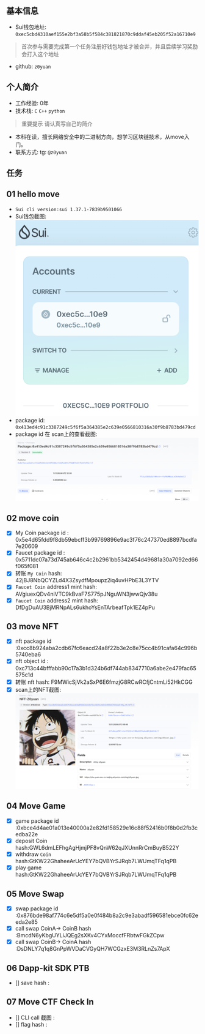 ## 基本信息
- Sui钱包地址: `0xec5cbd4310aef155e2bf3a58b5f584c381821870c9ddaf45eb205f52a16710e9`
> 首次参与需要完成第一个任务注册好钱包地址才被合并，并且后续学习奖励会打入这个地址
- github: `z0yuan`

## 个人简介
- 工作经验: 0年
- 技术栈: `C` `C++` `python`
> 重要提示 请认真写自己的简介
- 本科在读，擅长网络安全中的二进制方向，想学习区块链技术，从move入门。
- 联系方式: tg: `@z0yuan` 

## 任务

##   01 hello move  
- `Sui cli version:sui 1.37.1-7839b9501066`
- Sui钱包截图: ![wallet](./images/wallet.png)
- package id: `0x413ed4c91c3387249c5f6f5a364385e2c639e0566810316a30f9b8783bd479cd`
- package id 在 scan上的查看截图:![task1-packge](./images/task1-packge.png)

##   02 move coin
- [x] My Coin package id : 0x5e4d65fdd9f8db59ebcff3b99769896e9ac3f76c247370ed8897bcdfa7e20609
- [x] Faucet package id : 0x5711dc07a73d745ab646c4c2b2961bb5342454d49681a30a7092ed66f065f081
- [x] 转账 `My Coin` hash: 42jBJ8NbQCYZLd4X3ZsydfMpoupz2iq4uvHPbE3L3YTV
- [x] `Faucet Coin` address1 mint hash: AVgiuexQDv4niVTC9kBvaF7S775pJNguWN3jwwQjv38u
- [x] `Faucet Coin` address2 mint hash: DfDgDuAU3BjMRNpALs6ukhoYsEnTArbeafTpk1EZ4pPu

##   03 move NFT
- [x] nft package id :0xcc8b924aba2cdb67fc6eacd24a8f22b3e2c8e75cc4b91cafa64c996b5740eba6
- [x] nft object id : 0xc713c44bfffabb90c17a3b1d324b6df744ab8347710a6abe2e479fac65575c1d
- [x] 转账 nft  hash: F9MWicSjVk2aSxP6E6fmzjG8RCwRCfjCntmLi52HkCGG
- [x] scan上的NFT截图:![Scan截图](./images/nft.png)

##   04 Move Game
- [x] game package id :0xbce4d4ae01a013e40000a2e82fd158529e16c88f52416b0f8b0d2fb3cedba22e
- [x] deposit Coin hash:GWL6dmLEFhgAgHjmjPF8vQnW62qJXUnnRrCmBuyB522Y
- [x] withdraw `Coin` hash:GtKW22GhaheeArUcYEY7bQVBYrSJRqb7LWUmqTFq1qPB
- [x] play game hash:GtKW22GhaheeArUcYEY7bQVBYrSJRqb7LWUmqTFq1qPB

##   05 Move Swap
- [x] swap package id :0x876bde98af774c6e5df5a0e0f484b8a2c9e3abadf596581ebce0fc62eeda2e85
- [x] call swap CoinA-> CoinB  hash :BmcdN6yKbgUYLiJQEg2sXKv4CYxMoccfFRbtwFGkZCpw
- [x] call swap CoinB-> CoinA  hash :DsDNLY7q1q8GnPpWVDaCVGyQH7WCGzxE3M3RLnZs7ApX

##   06 Dapp-kit SDK PTB
- [] save hash :

## 07 Move CTF Check In

- [] CLI call 截图 : 
- [] flag hash : 
